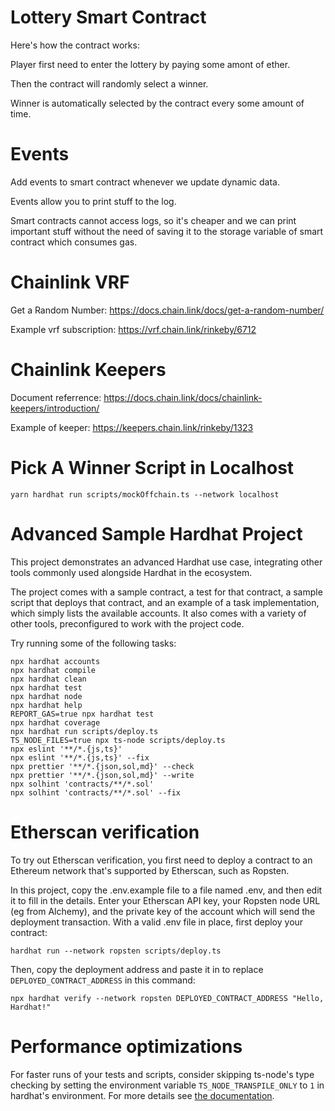 # Lottery Smart Contract

Here's how the contract works:

Player first need to enter the lottery by paying some amont of ether.

Then the contract will randomly select a winner.

Winner is automatically selected by the contract every some amount of time. 

# Events

Add events to smart contract whenever we update dynamic data.

Events allow you to print stuff to the log.

Smart contracts cannot access logs, so it's cheaper and  we can print important stuff without the need of saving it to the storage variable of smart contract which consumes gas.

# Chainlink VRF

Get a Random Number: https://docs.chain.link/docs/get-a-random-number/

Example vrf subscription: https://vrf.chain.link/rinkeby/6712

# Chainlink Keepers

Document referrence: https://docs.chain.link/docs/chainlink-keepers/introduction/

Example of keeper: https://keepers.chain.link/rinkeby/1323

# Pick A Winner Script in Localhost

```
yarn hardhat run scripts/mockOffchain.ts --network localhost
```

# Advanced Sample Hardhat Project

This project demonstrates an advanced Hardhat use case, integrating other tools commonly used alongside Hardhat in the ecosystem.

The project comes with a sample contract, a test for that contract, a sample script that deploys that contract, and an example of a task implementation, which simply lists the available accounts. It also comes with a variety of other tools, preconfigured to work with the project code.

Try running some of the following tasks:

```shell
npx hardhat accounts
npx hardhat compile
npx hardhat clean
npx hardhat test
npx hardhat node
npx hardhat help
REPORT_GAS=true npx hardhat test
npx hardhat coverage
npx hardhat run scripts/deploy.ts
TS_NODE_FILES=true npx ts-node scripts/deploy.ts
npx eslint '**/*.{js,ts}'
npx eslint '**/*.{js,ts}' --fix
npx prettier '**/*.{json,sol,md}' --check
npx prettier '**/*.{json,sol,md}' --write
npx solhint 'contracts/**/*.sol'
npx solhint 'contracts/**/*.sol' --fix
```

# Etherscan verification

To try out Etherscan verification, you first need to deploy a contract to an Ethereum network that's supported by Etherscan, such as Ropsten.

In this project, copy the .env.example file to a file named .env, and then edit it to fill in the details. Enter your Etherscan API key, your Ropsten node URL (eg from Alchemy), and the private key of the account which will send the deployment transaction. With a valid .env file in place, first deploy your contract:

```shell
hardhat run --network ropsten scripts/deploy.ts
```

Then, copy the deployment address and paste it in to replace `DEPLOYED_CONTRACT_ADDRESS` in this command:

```shell
npx hardhat verify --network ropsten DEPLOYED_CONTRACT_ADDRESS "Hello, Hardhat!"
```

# Performance optimizations

For faster runs of your tests and scripts, consider skipping ts-node's type checking by setting the environment variable `TS_NODE_TRANSPILE_ONLY` to `1` in hardhat's environment. For more details see [the documentation](https://hardhat.org/guides/typescript.html#performance-optimizations).
